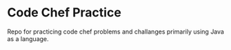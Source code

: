 # Code Chef Practice
Repo for practicing code chef problems and challanges primarily using Java as a language.
